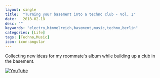 ```yaml
---
layout: single
title:  "Turning your basement into a techno club - Vol. 1"
date:   2018-02-18
desc: ""
keywords: "electro,himmelreich,basement,music,techno,berlin"
categories: [Life]
tags: [Techno,Music]
icon: icon-angular
---
```


Collecting new ideas for my roommate's album while building up a club in the basement.

[![YouTube](https://img.youtube.com/vi/gC7PjsodGAM/0.jpg)](https://www.youtube.com/watch?v=gC7PjsodGAM)

